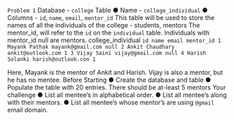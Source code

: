`Problem 1`
Database - `college`
Table
● Name - `college_individual`
● Columns - `id`, `name`, `email`, `mentor_id`
This table will be used to store the names of all the individuals of the college - students,
mentors
The mentor_id, will refer to the `id` on the `individual` table. Individuals with mentor_id
null are mentors.
college_individual
`
id name email mentor_id
1 Mayank Pathak mayank@gmail.com null
2 Ankit Chaudhary ankit@outlook.com 1
3 Vijay Saini vijay@gmail.com null
4 Harish Solanki harish@outlook.con 1
`

Here, Mayank is the mentor of Ankit and Harish. Vijay is also a mentor, but he has no
mentee.
Before Starting
● Create the database and table
● Populate the table with 20 entries. There should be at-least 5 mentors
Your challenge
● List all mentee’s in alphabetical order.
● List all mentee’s along with their mentors.
● List all mentee’s whose mentor’s are using `@gmail` email domain.